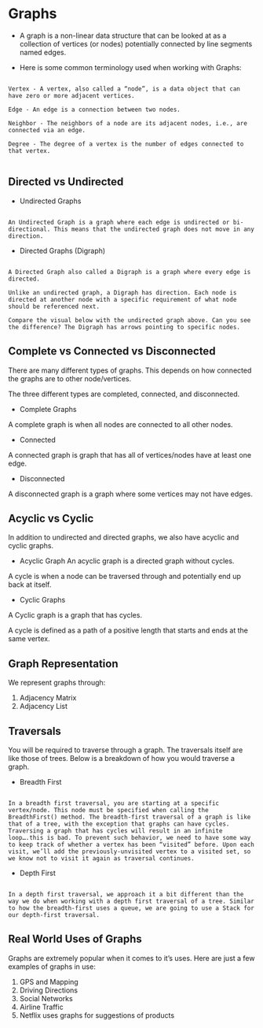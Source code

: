 # Graphs


- A graph is a non-linear data structure that can be looked at as a collection of vertices (or nodes) potentially connected by line segments named edges.

- Here is some common terminology used when working with Graphs:

```

Vertex - A vertex, also called a “node”, is a data object that can have zero or more adjacent vertices.

Edge - An edge is a connection between two nodes.

Neighbor - The neighbors of a node are its adjacent nodes, i.e., are connected via an edge.

Degree - The degree of a vertex is the number of edges connected to that vertex.


```

## Directed vs Undirected

- Undirected Graphs

```

An Undirected Graph is a graph where each edge is undirected or bi-directional. This means that the undirected graph does not move in any direction.

```

- Directed Graphs (Digraph)

```

A Directed Graph also called a Digraph is a graph where every edge is directed.

Unlike an undirected graph, a Digraph has direction. Each node is directed at another node with a specific requirement of what node should be referenced next.

Compare the visual below with the undirected graph above. Can you see the difference? The Digraph has arrows pointing to specific nodes.

```

## Complete vs Connected vs Disconnected


There are many different types of graphs. This depends on how connected the graphs are to other node/vertices.

The three different types are completed, connected, and disconnected.

- Complete Graphs

A complete graph is when all nodes are connected to all other nodes.

- Connected

A connected graph is graph that has all of vertices/nodes have at least one edge.

- Disconnected

A disconnected graph is a graph where some vertices may not have edges.


## Acyclic vs Cyclic

In addition to undirected and directed graphs, we also have acyclic and cyclic graphs.

- Acyclic Graph
An acyclic graph is a directed graph without cycles.

A cycle is when a node can be traversed through and potentially end up back at itself.

- Cyclic Graphs

A Cyclic graph is a graph that has cycles.

A cycle is defined as a path of a positive length that starts and ends at the same vertex.


## Graph Representation
We represent graphs through:

1. Adjacency Matrix
2. Adjacency List

## Traversals

You will be required to traverse through a graph. The traversals itself are like those of trees. Below is a breakdown of how you would traverse a graph.

- Breadth First

```

In a breadth first traversal, you are starting at a specific vertex/node. This node must be specified when calling the BreadthFirst() method. The breadth-first traversal of a graph is like that of a tree, with the exception that graphs can have cycles. Traversing a graph that has cycles will result in an infinite loop….this is bad. To prevent such behavior, we need to have some way to keep track of whether a vertex has been “visited” before. Upon each visit, we’ll add the previously-unvisited vertex to a visited set, so we know not to visit it again as traversal continues.

```

- Depth First

```

In a depth first traversal, we approach it a bit different than the way we do when working with a depth first traversal of a tree. Similar to how the breadth-first uses a queue, we are going to use a Stack for our depth-first traversal.

```

## Real World Uses of Graphs

Graphs are extremely popular when it comes to it’s uses. Here are just a few examples of graphs in use:

1. GPS and Mapping
2. Driving Directions
3. Social Networks
4. Airline Traffic
5. Netflix uses graphs for suggestions of products


